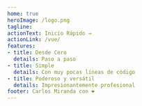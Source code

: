 ```yaml
---
home: true
heroImage: /logo.png
tagline: 
actionText: Inicio Rápido →
actionLink: /vue/
features:
- title: Desde Cero 
  details: Paso a paso
- title: Simple
  details: Con muy pocas líneas de código
- title: Poderoso y versátil
  details: Impresionantemente profesional
footer: Carlos Miranda con ❤️
---
```

